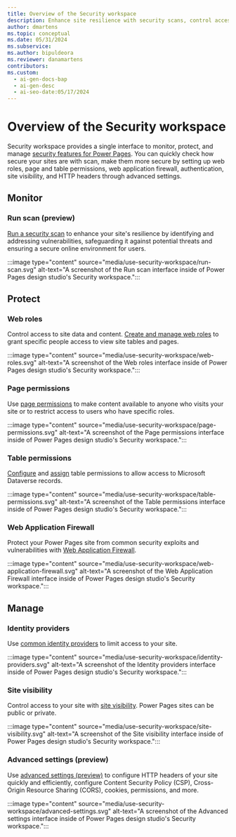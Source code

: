 ```yaml
---
title: Overview of the Security workspace
description: Enhance site resilience with security scans, control access to data, and protect against exploits using Power Pages security workspace.
author: dmartens
ms.topic: conceptual
ms.date: 05/31/2024
ms.subservice:
ms.author: bipuldeora
ms.reviewer: danamartens
contributors:
ms.custom:
  - ai-gen-docs-bap
  - ai-gen-desc
  - ai-seo-date:05/17/2024
---
```

# Overview of the Security workspace

Security workspace provides a single interface to monitor, protect, and manage [security features for Power Pages](../security/power-pages-security.md). You can quickly check how secure your sites are with scan, make them more secure by setting up web roles, page and table permissions, web application firewall, authentication, site visibility, and HTTP headers through advanced settings.

## Monitor

### Run scan (preview)

[Run a security scan](../security/security-scan.md) to enhance your site's resilience by identifying and addressing vulnerabilities, safeguarding it against potential threats and ensuring a secure online environment for users.

:::image type="content" source="media/use-security-workspace/run-scan.svg" alt-text="A screenshot of the Run scan interface inside of Power Pages design studio's Security workspace.":::

## Protect

### Web roles 

Control access to site data and content. [Create and manage web roles](../security/create-web-roles.md) to grant specific people access to view site tables and pages.

:::image type="content" source="media/use-security-workspace/web-roles.svg" alt-text="A screenshot of the Web roles interface inside of Power Pages design studio's Security workspace.":::

### Page permissions

Use [page permissions](../security/page-security.md) to make content available to anyone who visits your site or to restrict access to users who have specific roles.

:::image type="content" source="media/use-security-workspace/page-permissions.svg" alt-text="A screenshot of the Page permissions interface inside of Power Pages design studio's Security workspace.":::

### Table permissions

[Configure](../security/table-permissions.md) and [assign](../security/assign-table-permissions.md) table permissions to allow access to Microsoft Dataverse records.

:::image type="content" source="media/use-security-workspace/table-permissions.svg" alt-text="A screenshot of the Table permissions interface inside of Power Pages design studio's Security workspace.":::

### Web Application Firewall

Protect your Power Pages site from common security exploits and vulnerabilities with [Web Application Firewall](../security/web-application-firewall.md).

:::image type="content" source="media/use-security-workspace/web-application-firewall.svg" alt-text="A screenshot of the Web Application Firewall interface inside of Power Pages design studio's Security workspace.":::

## Manage

### Identity providers

Use [common identity providers](../security/authentication/index.md#common-identity-providers) to limit access to your site.

:::image type="content" source="media/use-security-workspace/identity-providers.svg" alt-text="A screenshot of the Identity providers interface inside of Power Pages design studio's Security workspace.":::

### Site visibility

Control access to your site with [site visibility](../security/site-visibility.md). Power Pages sites can be public or private.

:::image type="content" source="media/use-security-workspace/site-visibility.svg" alt-text="A screenshot of the Site visibility interface inside of Power Pages design studio's Security workspace.":::

### Advanced settings (preview)

Use [advanced settings (preview)](../security/advanced-settings.md) to configure HTTP headers of your site quickly and efficiently, configure Content Security Policy (CSP), Cross-Origin Resource Sharing (CORS), cookies, permissions, and more.

:::image type="content" source="media/use-security-workspace/advanced-settings.svg" alt-text="A screenshot of the Advanced settings interface inside of Power Pages design studio's Security workspace.":::

